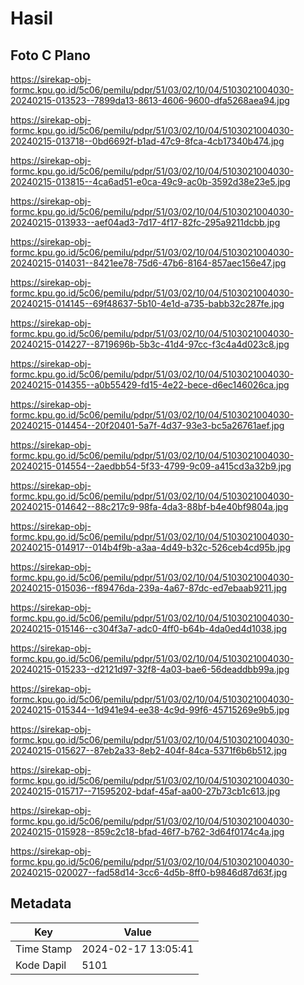 # Hasil

## Foto C Plano

https://sirekap-obj-formc.kpu.go.id/5c06/pemilu/pdpr/51/03/02/10/04/5103021004030-20240215-013523--7899da13-8613-4606-9600-dfa5268aea94.jpg

https://sirekap-obj-formc.kpu.go.id/5c06/pemilu/pdpr/51/03/02/10/04/5103021004030-20240215-013718--0bd6692f-b1ad-47c9-8fca-4cb17340b474.jpg

https://sirekap-obj-formc.kpu.go.id/5c06/pemilu/pdpr/51/03/02/10/04/5103021004030-20240215-013815--4ca6ad51-e0ca-49c9-ac0b-3592d38e23e5.jpg

https://sirekap-obj-formc.kpu.go.id/5c06/pemilu/pdpr/51/03/02/10/04/5103021004030-20240215-013933--aef04ad3-7d17-4f17-82fc-295a9211dcbb.jpg

https://sirekap-obj-formc.kpu.go.id/5c06/pemilu/pdpr/51/03/02/10/04/5103021004030-20240215-014031--8421ee78-75d6-47b6-8164-857aec156e47.jpg

https://sirekap-obj-formc.kpu.go.id/5c06/pemilu/pdpr/51/03/02/10/04/5103021004030-20240215-014145--69f48637-5b10-4e1d-a735-babb32c287fe.jpg

https://sirekap-obj-formc.kpu.go.id/5c06/pemilu/pdpr/51/03/02/10/04/5103021004030-20240215-014227--8719696b-5b3c-41d4-97cc-f3c4a4d023c8.jpg

https://sirekap-obj-formc.kpu.go.id/5c06/pemilu/pdpr/51/03/02/10/04/5103021004030-20240215-014355--a0b55429-fd15-4e22-bece-d6ec146026ca.jpg

https://sirekap-obj-formc.kpu.go.id/5c06/pemilu/pdpr/51/03/02/10/04/5103021004030-20240215-014454--20f20401-5a7f-4d37-93e3-bc5a26761aef.jpg

https://sirekap-obj-formc.kpu.go.id/5c06/pemilu/pdpr/51/03/02/10/04/5103021004030-20240215-014554--2aedbb54-5f33-4799-9c09-a415cd3a32b9.jpg

https://sirekap-obj-formc.kpu.go.id/5c06/pemilu/pdpr/51/03/02/10/04/5103021004030-20240215-014642--88c217c9-98fa-4da3-88bf-b4e40bf9804a.jpg

https://sirekap-obj-formc.kpu.go.id/5c06/pemilu/pdpr/51/03/02/10/04/5103021004030-20240215-014917--014b4f9b-a3aa-4d49-b32c-526ceb4cd95b.jpg

https://sirekap-obj-formc.kpu.go.id/5c06/pemilu/pdpr/51/03/02/10/04/5103021004030-20240215-015036--f89476da-239a-4a67-87dc-ed7ebaab9211.jpg

https://sirekap-obj-formc.kpu.go.id/5c06/pemilu/pdpr/51/03/02/10/04/5103021004030-20240215-015146--c304f3a7-adc0-4ff0-b64b-4da0ed4d1038.jpg

https://sirekap-obj-formc.kpu.go.id/5c06/pemilu/pdpr/51/03/02/10/04/5103021004030-20240215-015233--d2121d97-32f8-4a03-bae6-56deaddbb99a.jpg

https://sirekap-obj-formc.kpu.go.id/5c06/pemilu/pdpr/51/03/02/10/04/5103021004030-20240215-015344--1d941e94-ee38-4c9d-99f6-45715269e9b5.jpg

https://sirekap-obj-formc.kpu.go.id/5c06/pemilu/pdpr/51/03/02/10/04/5103021004030-20240215-015627--87eb2a33-8eb2-404f-84ca-5371f6b6b512.jpg

https://sirekap-obj-formc.kpu.go.id/5c06/pemilu/pdpr/51/03/02/10/04/5103021004030-20240215-015717--71595202-bdaf-45af-aa00-27b73cb1c613.jpg

https://sirekap-obj-formc.kpu.go.id/5c06/pemilu/pdpr/51/03/02/10/04/5103021004030-20240215-015928--859c2c18-bfad-46f7-b762-3d64f0174c4a.jpg

https://sirekap-obj-formc.kpu.go.id/5c06/pemilu/pdpr/51/03/02/10/04/5103021004030-20240215-020027--fad58d14-3cc6-4d5b-8ff0-b9846d87d63f.jpg


## Metadata

| Key        | Value               |
| ---------- | ------------------- |
| Time Stamp | 2024-02-17 13:05:41 |
| Kode Dapil | 5101                |



